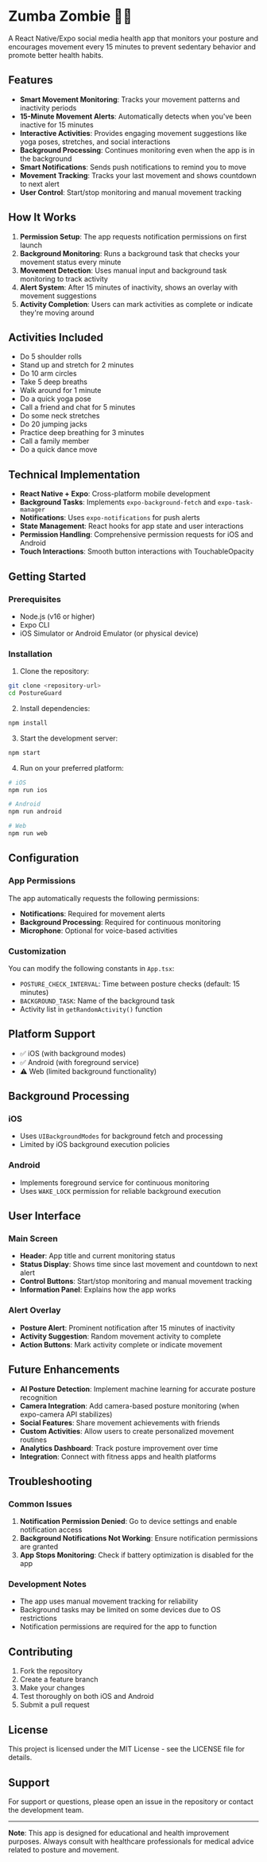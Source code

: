 # Zumba Zombie 🧘‍♀️

A React Native/Expo social media health app that monitors your posture and encourages movement every 15 minutes to prevent sedentary behavior and promote better health habits.

## Features

- **Smart Movement Monitoring**: Tracks your movement patterns and inactivity periods
- **15-Minute Movement Alerts**: Automatically detects when you've been inactive for 15 minutes
- **Interactive Activities**: Provides engaging movement suggestions like yoga poses, stretches, and social interactions
- **Background Processing**: Continues monitoring even when the app is in the background
- **Smart Notifications**: Sends push notifications to remind you to move
- **Movement Tracking**: Tracks your last movement and shows countdown to next alert
- **User Control**: Start/stop monitoring and manual movement tracking

## How It Works

1. **Permission Setup**: The app requests notification permissions on first launch
2. **Background Monitoring**: Runs a background task that checks your movement status every minute
3. **Movement Detection**: Uses manual input and background task monitoring to track activity
4. **Alert System**: After 15 minutes of inactivity, shows an overlay with movement suggestions
5. **Activity Completion**: Users can mark activities as complete or indicate they're moving around

## Activities Included

- Do 5 shoulder rolls
- Stand up and stretch for 2 minutes
- Do 10 arm circles
- Take 5 deep breaths
- Walk around for 1 minute
- Do a quick yoga pose
- Call a friend and chat for 5 minutes
- Do some neck stretches
- Do 20 jumping jacks
- Practice deep breathing for 3 minutes
- Call a family member
- Do a quick dance move

## Technical Implementation

- **React Native + Expo**: Cross-platform mobile development
- **Background Tasks**: Implements `expo-background-fetch` and `expo-task-manager`
- **Notifications**: Uses `expo-notifications` for push alerts
- **State Management**: React hooks for app state and user interactions
- **Permission Handling**: Comprehensive permission requests for iOS and Android
- **Touch Interactions**: Smooth button interactions with TouchableOpacity

## Getting Started

### Prerequisites

- Node.js (v16 or higher)
- Expo CLI
- iOS Simulator or Android Emulator (or physical device)

### Installation

1. Clone the repository:
```bash
git clone <repository-url>
cd PostureGuard
```

2. Install dependencies:
```bash
npm install
```

3. Start the development server:
```bash
npm start
```

4. Run on your preferred platform:
```bash
# iOS
npm run ios

# Android
npm run android

# Web
npm run web
```

## Configuration

### App Permissions

The app automatically requests the following permissions:

- **Notifications**: Required for movement alerts
- **Background Processing**: Required for continuous monitoring
- **Microphone**: Optional for voice-based activities

### Customization

You can modify the following constants in `App.tsx`:

- `POSTURE_CHECK_INTERVAL`: Time between posture checks (default: 15 minutes)
- `BACKGROUND_TASK`: Name of the background task
- Activity list in `getRandomActivity()` function

## Platform Support

- ✅ iOS (with background modes)
- ✅ Android (with foreground service)
- ⚠️ Web (limited background functionality)

## Background Processing

### iOS
- Uses `UIBackgroundModes` for background fetch and processing
- Limited by iOS background execution policies

### Android
- Implements foreground service for continuous monitoring
- Uses `WAKE_LOCK` permission for reliable background execution

## User Interface

### Main Screen
- **Header**: App title and current monitoring status
- **Status Display**: Shows time since last movement and countdown to next alert
- **Control Buttons**: Start/stop monitoring and manual movement tracking
- **Information Panel**: Explains how the app works

### Alert Overlay
- **Posture Alert**: Prominent notification after 15 minutes of inactivity
- **Activity Suggestion**: Random movement activity to complete
- **Action Buttons**: Mark activity complete or indicate movement

## Future Enhancements

- **AI Posture Detection**: Implement machine learning for accurate posture recognition
- **Camera Integration**: Add camera-based posture monitoring (when expo-camera API stabilizes)
- **Social Features**: Share movement achievements with friends
- **Custom Activities**: Allow users to create personalized movement routines
- **Analytics Dashboard**: Track posture improvement over time
- **Integration**: Connect with fitness apps and health platforms

## Troubleshooting

### Common Issues

1. **Notification Permission Denied**: Go to device settings and enable notification access
2. **Background Notifications Not Working**: Ensure notification permissions are granted
3. **App Stops Monitoring**: Check if battery optimization is disabled for the app

### Development Notes

- The app uses manual movement tracking for reliability
- Background tasks may be limited on some devices due to OS restrictions
- Notification permissions are required for the app to function

## Contributing

1. Fork the repository
2. Create a feature branch
3. Make your changes
4. Test thoroughly on both iOS and Android
5. Submit a pull request

## License

This project is licensed under the MIT License - see the LICENSE file for details.

## Support

For support or questions, please open an issue in the repository or contact the development team.

---

**Note**: This app is designed for educational and health improvement purposes. Always consult with healthcare professionals for medical advice related to posture and movement.
